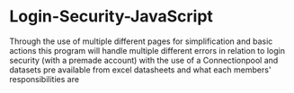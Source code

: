 # Login-Security-JavaScript
Through the use of multiple different pages for simplification and basic actions this program will handle multiple different errors in relation to login security (with a premade account) with the use of a Connectionpool and datasets pre available
 from excel datasheets and what each members' responsibilities are
